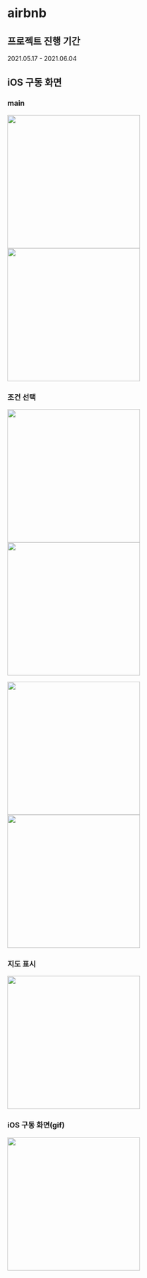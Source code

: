 # airbnb



## 프로젝트 진행 기간

2021.05.17 - 2021.06.04



## iOS 구동 화면

### main

<img src="https://user-images.githubusercontent.com/62657991/120948379-0d206b80-c77d-11eb-9412-1285ba8da4a9.png" width="300"><img src="https://user-images.githubusercontent.com/62657991/120948378-0c87d500-c77d-11eb-8085-ced736e41d70.png" width="300">

### 조건 선택

<img src="https://user-images.githubusercontent.com/62657991/120948376-0c87d500-c77d-11eb-8fb2-e5c5633f2828.png" width="300"><img src="https://user-images.githubusercontent.com/62657991/120948375-0bef3e80-c77d-11eb-81f8-d063647f7a86.png" width="300">

<img src="https://user-images.githubusercontent.com/62657991/120948374-0b56a800-c77d-11eb-8177-6826bd0133eb.png" width="300"><img src="https://user-images.githubusercontent.com/62657991/120948371-0b56a800-c77d-11eb-887f-caf47682e40b.png" width="300">

### 지도 표시

<img src="https://user-images.githubusercontent.com/62657991/120948350-05f95d80-c77d-11eb-8079-95d669325469.png" width="300">

### iOS 구동 화면(gif)

<img src="https://user-images.githubusercontent.com/62657991/120948398-13aee300-c77d-11eb-9b00-d05f0c122e43.gif" width="300">

